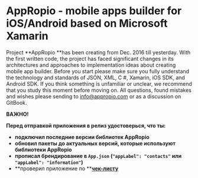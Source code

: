 # AppRopio - mobile apps builder for iOS/Android based on Microsoft Xamarin

Project **AppRopio **has been creating from Dec. 2016 till yesterday. With the first written code, the project has faced significant changes in its architectures and approaches to implementation ideas about creating mobile app builder. Before you start please make sure you fully understand the technology and standards of JSON, XML, C \#, Xamarin, iOS SDK, and Android SDK. If you think something is unfamiliar or unclear, we recommend that you study this moment before moving on. All questions, found mistakes and wishes please sending to info@appropio.com or as a discussion on GitBook.

**ВАЖНО!**

**Перед отправкой приложения в релиз удостоверься, что ты:**

* **подключил последние версии библиотек AppRopio**
* **обновил пакеты до актуальных версий, которые используют библиотеки AppRopio**
* **прописал брендирование в **`App.json` **\(**`"appLabel": "contacts"`** или **`"appLabel": "information"`**\)**
* **проверил приложение по **[**чек-листу**](reliznii-chek-list.md)



